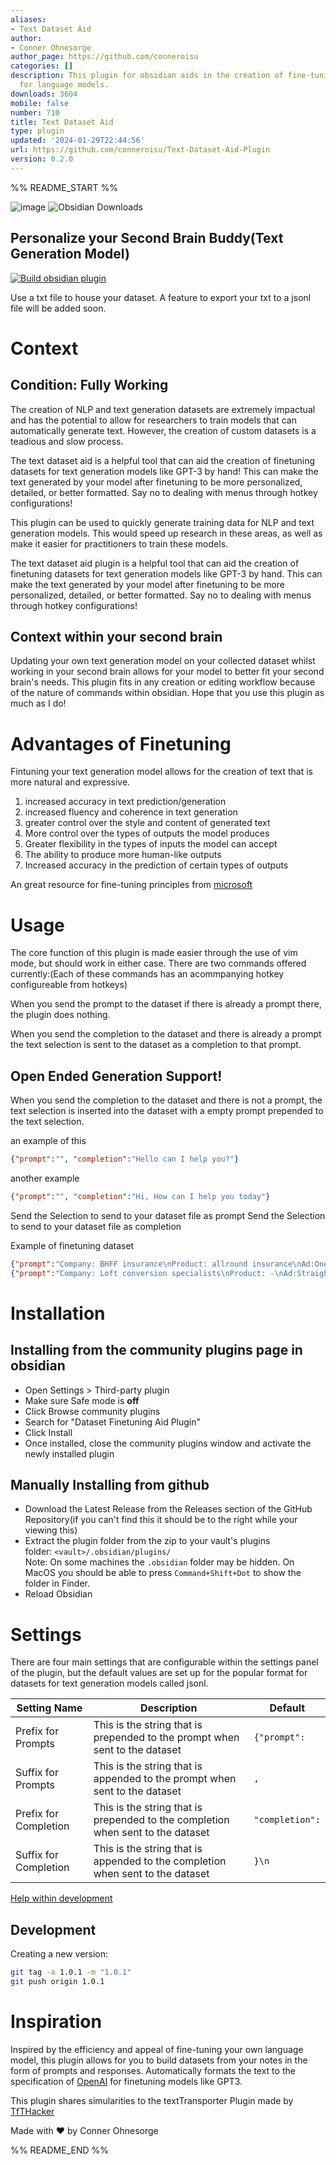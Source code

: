 ```yaml
---
aliases:
- Text Dataset Aid
author:
- Conner Ohnesorge
author_page: https://github.com/conneroisu
categories: []
description: This plugin for obsidian aids in the creation of fine-tuning datasets
  for language models.
downloads: 3604
mobile: false
number: 710
title: Text Dataset Aid
type: plugin
updated: '2024-01-29T22:44:56'
url: https://github.com/conneroisu/Text-Dataset-Aid-Plugin
version: 0.2.0
---
```


%% README_START %%


![image](https://user-images.githubusercontent.com/88785126/203184536-9199f720-a03b-423b-9bf6-81a68c7fbd28.png)
![Obsidian Downloads](https://img.shields.io/badge/dynamic/json?logo=obsidian&color=%23483699&label=downloads&query=%24%5B%22obsidian-dataset-aid%22%5D.downloads&url=https%3A%2F%2Fraw.githubusercontent.com%2Fobsidianmd%2Fobsidian-releases%2Fmaster%2Fcommunity-plugin-stats.json)


## Personalize your Second Brain Buddy(Text Generation Model)

[![Build obsidian plugin](https://github.com/conneroisu/Text-Dataset-Aid-Plugin/actions/workflows/release.yml/badge.svg)](https://github.com/conneroisu/Text-Dataset-Aid-Plugin/actions/workflows/release.yml)

Use a txt file to house your dataset. A feature to export your txt to a jsonl file will be added soon.

# Context 
## Condition: Fully Working	
The creation of NLP and text generation datasets are extremely impactual and has the potential to allow for researchers to train models that can automatically generate text. However, the creation of custom datasets is a teadious and slow process.

The text dataset aid is a helpful tool that can aid the creation of finetuning datasets for text generation models like GPT-3 by hand! This can make the text generated by your model after finetuning to be more personalized, detailed, or better formatted. Say no to dealing with menus through hotkey configurations!

This plugin can be used to quickly generate training data for NLP and text generation models. This would speed up research in these areas, as well as make it easier for practitioners to train these models.

The text dataset aid plugin is a helpful tool that can aid the creation of finetuning datasets for text generation models like GPT-3 by hand. This can make the text generated by your model after finetuning to be more personalized, detailed, or better formatted. Say no to dealing with menus through hotkey configurations!

## Context within your second brain 
Updating your own text generation model on your collected dataset whilst working in your second brain allows for your model to better fit your second brain's needs. This plugin fits in any creation or editing workflow because of the nature of commands within obsidian. Hope that you use this plugin as much as I do!

# Advantages of Finetuning
Fintuning your text generation model allows for the creation of text that is more natural and expressive. 
1. increased accuracy in text prediction/generation 
2. increased fluency and coherence in text generation
3. greater control over the style and content of generated text
4. More control over the types of outputs the model produces
5. Greater flexibility in the types of inputs the model can accept
6. The ability to produce more human-like outputs
7. Increased accuracy in the prediction of certain types of outputs

An great resource for fine-tuning principles from [microsoft](https://learn.microsoft.com/en-us/azure/cognitive-services/openai/how-to/prepare-dataset)

# Usage
The core function of this plugin is made easier through the use of vim mode, but should work in either case. 
There are two commands offered currently:(Each of these commands has an acommpanying hotkey configureable from hotkeys) 

When you send the prompt to the dataset if there is already a prompt there, the plugin does nothing. 

When you send the completion to the dataset and there is already a prompt the text selection is sent to the dataset as a completion to that prompt.

## Open Ended Generation Support!
When you send the completion to the dataset  and there is not a prompt, the text selection is inserted into the dataset with a empty prompt prepended to the text selection.

an example of this 
```json
{"prompt":"", "completion":"Hello can I help you?"}
```
another example 
```json 
{"prompt":"", "completion":"Hi, How can I help you today"}
```

Send the Selection to send to your dataset file as prompt
Send the Selection to send to your dataset file as completion


Example of finetuning dataset
```json
{"prompt":"Company: BHFF insurance\nProduct: allround insurance\nAd:One stop shop for all your insurance needs!\nSupported:", "completion":" yes"}
{"prompt":"Company: Loft conversion specialists\nProduct: -\nAd:Straight teeth in weeks!\nSupported:", "completion":" no"}
```

# Installation
## Installing from the community plugins page in obsidian
-   Open Settings > Third-party plugin
-   Make sure Safe mode is **off**
-   Click Browse community plugins
-   Search for "Dataset Finetuning Aid Plugin"
-   Click Install
-   Once installed, close the community plugins window and activate the newly installed plugin
## Manually Installing from github 
-   Download the Latest Release from the Releases section of the GitHub Repository(if you can't find this it should be to the right while your viewing this)
-   Extract the plugin folder from the zip to your vault's plugins folder: `<vault>/.obsidian/plugins/`  
    Note: On some machines the `.obsidian` folder may be hidden. On MacOS you should be able to press `Command+Shift+Dot` to show the folder in Finder.
-   Reload Obsidian

# Settings
There are four main settings that are configurable within the settings panel of the plugin, but the default values are set up for the popular format for datasets for text generation models called jsonl.

| Setting Name          | Description                                                                     | Default       |
| --------------------- | ------------------------------------------------------------------------------- | ------------- |
| Prefix for Prompts    | This is the string that is prepended to the prompt when sent to the dataset     | `{"prompt":`    |
| Suffix for Prompts    | This is the string that is appended to the prompt when sent to the dataset      | `,`             |
| Prefix for Completion | This is the string that is prepended to the completion when sent to the dataset | `"completion":` |
| Suffix for Completion | This is the string that is appended to the completion when sent to the dataset  | `}\n`              |


[Help within development](https://github.com/TfTHacker/obsidian42-text-transporter/blob/main/src/features/transporterFunctions.ts)

## Development 

Creating a new version:

```bash
git tag -a 1.0.1 -m "1.0.1"
git push origin 1.0.1
```
# Inspiration

Inspired by the efficiency and appeal of fine-tuning your own language model, this plugin allows for you to build datasets from your notes in the form of prompts and responses. Automatically formats the text to the specification of [OpenAI](https://openai.com/) for finetuning models like GPT3.

This plugin shares simularities to the textTransporter Plugin made by [TfTHacker](https://github.com/TfTHacker/obsidian42-text-transporter/)



Made with ❤️ by Conner Ohnesorge


%% README_END %%
